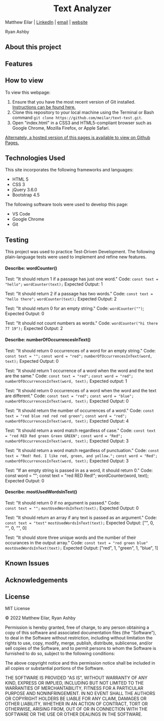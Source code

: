 <h1 align="center">Text Analyzer</h1>

Matthew Eilar | [LinkedIn](https://www.linkedin.com/in/eilar-503/) | [email](mailto:<meilar@gmail.com>) | [website](www.mattheweilar.com)

Ryan Ashby

## About this project
 

## Features


## How to view

To view this webpage:

1. Ensure that you have the most recent version of Git installed. [Instructions can be found here.](https://github.com/git-guides/install-git) 
1. Clone this repository to your local machine using the Terminal or Bash command `git clone https://github.com/meilar/text-test.git`.
2. Open "index.html" in a CSS3 and HTML5-compliant browser such as Google Chrome, Mozilla Firefox, or Apple Safari.

[Alternately, a hosted version of this pages is available to view on Github Pages.](https://meilar.github.io/text-test)

## Technologies Used

This site incorporates the following frameworks and languages:

- HTML 5
- CSS 3
- jQuery 3.6.0
- Bootstrap 4.5

The following software tools were used to develop this page:

- VS Code
- Google Chrome
- Git

## Testing

This project was used to practice Test-Driven Development. The following plain-language tests were used to implement and refine new features.

#### Describe: wordCounter()

Test: "It should return 1 if a passage has just one word."
Code:
  `const text = "hello";`
  `wordCounter(text);`
Expected Output: 1

Test: "It should return 2 if a passage has two words."
Code:
  `const text = "hello there";`
  `wordCounter(text);`
Expected Output: 2

Test: "It should return 0 for an empty string."
Code: `wordCounter("")`;
Expected Output: 0

Test: "It should not count numbers as words."
Code: `wordCounter("hi there 77 19");`
Expected Output: 2

#### Describe: numberOfOccurrencesInText()

Test: "It should return 0 occurrences of a word for an empty string."
Code: 
  `const text = "";`
  `const word = "red";`
  `numberOfOccurrencesInText(word, text);`
Expected Output: 0

Test: "It should return 1 occurrence of a word when the word and the text are the same."
Code:
  `const text = "red";`
  `const word = "red";`
  `numberOfOccurrencesInText(word, text);`
Expected output: 1

Test: "It should return 0 occurrences of a word when the word and the text are different."
Code:
  `const text = "red";`
  `const word = "blue";`
  `numberOfOccurrencesInText(word, text);`
Expected Output: 0

Test: "It should return the number of occurrences of a word."
Code:
`const text = "red blue red red red green";`
`const word = "red";`
`numberOfOccurrencesInText(word, text);`
Expected Output: 4

Test: "It should return a word match regardless of case."
Code:
`const text = "red RED Red green Green GREEN";`
`const word = "Red";`
`numberOfOccurrencesInText(word, text);`
Expected Output: 3

Test: "It should return a word match regardless of punctuation."
Code:
`const text = "Red! Red. I like red, green, and yellow.";`
`const word = "Red";`
`numberOfOccurrencesInText(word, text);`
Expected Output: 3

Test: "If an empty string is passed in as a word, it should return 0."
Code:
const word = "";
const text = "red RED Red!";
wordCounter(word, text);
Expected Output: 0

#### Describe: mostUsedWordsInText()

Test: "It should return 0 if no argument is passed."
Code:  
  `const text = "";`
  `mostUsedWordsInText(text);`
Expected Output: 0

Test: "It should return an array if any text is passed as an argument."
Code:
  `const text = "test"`
  `mostUsedWordsInText(text);`
Expected Output: ["", 0, "", 0, "", 0]

Test: "It should store three unique words and the number of their occurances in the output array."
Code:
  `const text = "red green blue"`
  `mostUsedWordsInText(text);`
Expected Output: ["red", 1, "green", 1, "blue", 1]

## Known Issues

## Acknowledgements


## License 

MIT License

© 2022 Matthew Eilar, Ryan Ashby

Permission is hereby granted, free of charge, to any person obtaining a copy
of this software and associated documentation files (the "Software"), to deal
in the Software without restriction, including without limitation the rights
to use, copy, modify, merge, publish, distribute, sublicense, and/or sell
copies of the Software, and to permit persons to whom the Software is
furnished to do so, subject to the following conditions:

The above copyright notice and this permission notice shall be included in all
copies or substantial portions of the Software.

THE SOFTWARE IS PROVIDED "AS IS", WITHOUT WARRANTY OF ANY KIND, EXPRESS OR
IMPLIED, INCLUDING BUT NOT LIMITED TO THE WARRANTIES OF MERCHANTABILITY,
FITNESS FOR A PARTICULAR PURPOSE AND NONINFRINGEMENT. IN NO EVENT SHALL THE
AUTHORS OR COPYRIGHT HOLDERS BE LIABLE FOR ANY CLAIM, DAMAGES OR OTHER
LIABILITY, WHETHER IN AN ACTION OF CONTRACT, TORT OR OTHERWISE, ARISING FROM,
OUT OF OR IN CONNECTION WITH THE SOFTWARE OR THE USE OR OTHER DEALINGS IN THE
SOFTWARE.